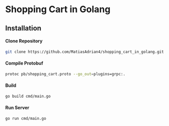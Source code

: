 # Shopping Cart in Golang

## Installation

#### Clone Repository
```bash
git clone https://github.com/MatiasAdrian4/shopping_cart_in_golang.git
```

#### Compile Protobuf
```bash
protoc pb/shopping_cart.proto --go_out=plugins=grpc:.
```

#### Build
```bash
go build cmd/main.go
```

#### Run Server
```bash
go run cmd/main.go
```
